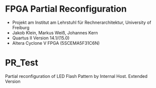 # FPGA Partial Reconfiguration

* Projekt am Institut am Lehrstuhl für Rechnerarchitektur, University of Freiburg
* Jakob Klein, Markus Weiß, Johannes Kern
* Quartus II Version 14.1/(15.0)
* Altera Cyclone V FPGA (5SCEMA5F31C6N)


# PR_Test
Partial reconfiguration of LED Flash Pattern by Internal Host.
Extended Version


